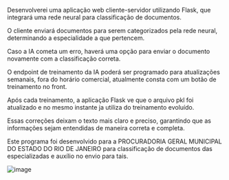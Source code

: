 Desenvolverei uma aplicação web cliente-servidor utilizando Flask, que integrará uma rede neural para classificação de documentos.

O cliente enviará documentos para serem categorizados pela rede neural, determinando a especialidade a que pertencem. 

Caso a IA cometa um erro, haverá uma opção para enviar o documento novamente com a classificação correta.

O endpoint de treinamento da IA poderá ser programado para atualizações semanais, fora do horário comercial, atualmente consta com um botão de treinamento no front. 

Após cada treinamento, a aplicação Flask ve que o arquivo pkl foi atualizado e no mesmo instante ja utiliza do treinamento evoluído.

Essas correções deixam o texto mais claro e preciso, garantindo que as informações sejam entendidas de maneira correta e completa.

Este programa foi desenvolvido para a PROCURADORIA GERAL MUNICIPAL DO ESTADO DO RIO DE JANEIRO para classificação de documentos das especializadas e auxílio no envio para tais.


![image](https://github.com/paulovarrone/document_prediction_client_server/assets/100317569/9ba83070-29d6-47c9-9208-29f78ebef815)
